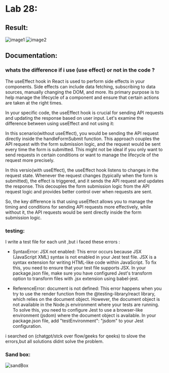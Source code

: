 # Lab 28:

## Result:
![image1](https://i.ibb.co/2sfFczP/Untitled.png)
![image2](https://i.ibb.co/D51Vhzj/Untitled1.png)

## Documentation:
### whats the difference if i use (use effect) or not in the code ?

The useEffect hook in React is used to perform side effects in your components. Side effects can include data fetching, subscribing to data sources, manually changing the DOM, and more. Its primary purpose is to help manage the lifecycle of a component and ensure that certain actions are taken at the right times.

In your specific code, the useEffect hook is crucial for sending API requests and updating the response based on user input. Let's examine the difference between using useEffect and not using it:

In this scenario(without useEffect), you would be sending the API request directly inside the handleFormSubmit function. This approach couples the API request with the form submission logic, and the request would be sent every time the form is submitted. This might not be ideal if you only want to send requests in certain conditions or want to manage the lifecycle of the request more precisely.


In this versio(with useEffect), the useEffect hook listens to changes in the request state. Whenever the request changes (typically when the form is submitted), the effect is triggered, and it sends the API request and updates the response. This decouples the form submission logic from the API request logic and provides better control over when requests are sent.

So, the key difference is that using useEffect allows you to manage the timing and conditions for sending API requests more effectively, while without it, the API requests would be sent directly inside the form submission logic.

### testing:
I write a test file for each unit ,but i faced these errors :

- SyntaxError: JSX not enabled: This error occurs because JSX (JavaScript XML) syntax is not enabled in your Jest test file. JSX is a syntax extension for writing HTML-like code within JavaScript. To fix this, you need to ensure that your test file supports JSX. In your package.json file, make sure you have configured Jest's transform option to transform files with .jsx extension using babel-jest.

- ReferenceError: document is not defined: This error happens when you try to use the render function from the @testing-library/react library, which relies on the document object. However, the document object is not available in the Node.js environment where your tests are running. To solve this, you need to configure Jest to use a browser-like environment (jsdom) where the document object is available. In your package.json file, add "testEnvironment": "jsdom" to your Jest configuration.

i searched on (chatgpt/stck over flow/geeks for qeeks) to slove the errors,but all solutions didnt solve the problem.

### Sand box:
![sandBox](https://i.ibb.co/jWdcRtC/Untitled.png)



